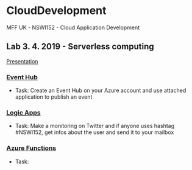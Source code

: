 # CloudDevelopment
MFF UK - NSWI152 - Cloud Application Development

## Lab 3. 4. 2019 - Serverless computing

[Presentation](https://github.com/vaclavek/CloudDevelopment/tree/master/Presentations/2019-04-03-Serverless-computing.pptx)

### [Event Hub](https://github.com/vaclavek/CloudDevelopment/tree/master/Lab-2019-04-03/01_EventHubPublisher)
- Task: Create an Event Hub on your Azure account and use attached application to publish an event
### [Logic Apps](https://github.com/vaclavek/CloudDevelopment/tree/master/Lab-2019-04-03/02_LogicApps)
- Task: Make a monitoring on Twitter and if anyone uses hashtag #NSWI152, get infos about the user and send it to your mailbox
### [Azure Functions](https://github.com/vaclavek/CloudDevelopment/tree/master/Lab-2019-04-03/03_AzureFunctions)
- Task: 
